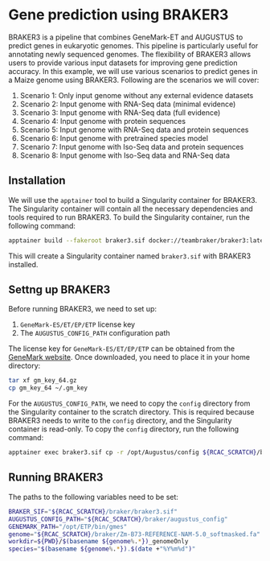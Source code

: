 # Gene prediction using BRAKER3

BRAKER3 is a pipeline that combines GeneMark-ET and AUGUSTUS to predict genes in eukaryotic genomes. This pipeline is particularly useful for annotating newly sequenced genomes. The flexibility of BRAKER3 allows users to provide various input datasets for improving gene prediction accuracy. In this example, we will use various scenarios to predict genes in a Maize genome using BRAKER3. Following are the scenarios we will cover:

1. Scenario 1: Only input genome without any external evidence datasets
2. Scenario 2: Input genome with RNA-Seq data (minimal evidence)
3. Scenario 3: Input genome with RNA-Seq data (full evidence)
4. Scenario 4: Input genome with protein sequences
5. Scenario 5: Input genome with RNA-Seq data and protein sequences
6. Scenario 6: Input genome with pretrained species model
7. Scenario 7: Input genome with Iso-Seq data and protein sequences
8. Scenario 8: Input genome with Iso-Seq data and RNA-Seq data

## Installation

We will use the `apptainer` tool to build a Singularity container for BRAKER3. The Singularity container will contain all the necessary dependencies and tools required to run BRAKER3. To build the Singularity container, run the following command:

```bash
apptainer build --fakeroot braker3.sif docker://teambraker/braker3:latest
```

This will create a Singularity container named `braker3.sif` with BRAKER3 installed.

## Settng up BRAKER3

Before running BRAKER3, we need to set up:

1. `GeneMark-ES/ET/EP/ETP` license key
2. The `AUGUSTUS_CONFIG_PATH` configuration path

The license key for `GeneMark-ES/ET/EP/ETP` can be obtained from the [GeneMark website](http://exon.gatech.edu/GeneMark/license_download.cgi). Once downloaded, you need to place it in your home directory:

```bash
tar xf gm_key_64.gz
cp gm_key_64 ~/.gm_key
```

For the `AUGUSTUS_CONFIG_PATH`, we need to copy the `config` directory from the Singularity container to the scratch directory. This is required because BRAKER3 needs to write to the `config` directory, and the Singularity container is read-only. To copy the `config` directory, run the following command:

```bash
apptainer exec braker3.sif cp -r /opt/Augustus/config ${RCAC_SCRATCH}/braker/augustus_config
```


## Running BRAKER3

The paths to the following variables need to be set:

```bash
BRAKER_SIF="${RCAC_SCRATCH}/braker/braker3.sif"
AUGUSTUS_CONFIG_PATH="${RCAC_SCRATCH}/braker/augustus_config"
GENEMARK_PATH="/opt/ETP/bin/gmes"
genome="${RCAC_SCRATCH}/braker/Zm-B73-REFERENCE-NAM-5.0_softmasked.fa"
workdir=${PWD}/$(basename ${genome%.*})_genomeOnly
species="$(basename ${genome%.*}).$(date +"%Y%m%d")"
```

